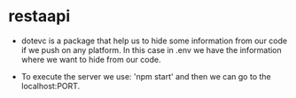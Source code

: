 # restaapi

- dotevc is a package that help us to hide some information from our code if we push on any platform. In this case in .env we have the information where we want to hide from our code.

- To execute the server we use: 'npm start' and then we can go to the localhost:PORT.